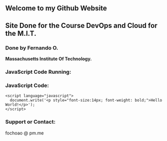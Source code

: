 ## Welcome to my Github Website

## Site Done for the Course DevOps and Cloud for the M.I.T.

### Done by Fernando O.

**Massachusetts Institute Of Technology.**





### JavaScript Code Running:



<script language="javascript">
  document.write('<p style="font-size:14px; font-weight: bold;">Hello World!</p>');
</script>



### JavaScript Code:

```
<script language="javascript">
  document.write('<p style="font-size:14px; font-weight: bold;">Hello World!</p>');
</script>
```

### Support or Contact:

fochoao @ pm.me

  
<?php phpversion(); ?>
